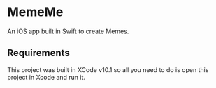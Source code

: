 # MemeMe
An iOS app built in Swift to create Memes.

## Requirements
This project was built in XCode v10.1 so all you need to do is open this project in Xcode and run it.
